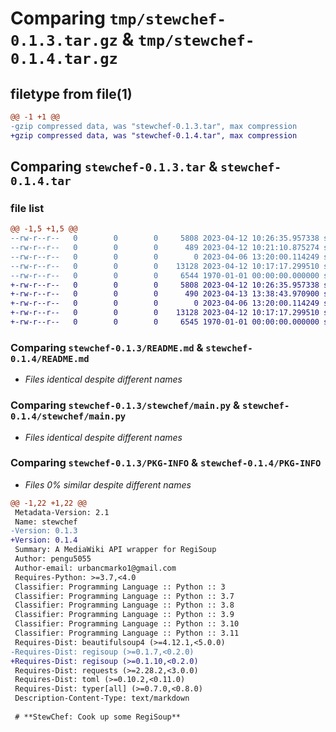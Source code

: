 # Comparing `tmp/stewchef-0.1.3.tar.gz` & `tmp/stewchef-0.1.4.tar.gz`

## filetype from file(1)

```diff
@@ -1 +1 @@
-gzip compressed data, was "stewchef-0.1.3.tar", max compression
+gzip compressed data, was "stewchef-0.1.4.tar", max compression
```

## Comparing `stewchef-0.1.3.tar` & `stewchef-0.1.4.tar`

### file list

```diff
@@ -1,5 +1,5 @@
--rw-r--r--   0        0        0     5808 2023-04-12 10:26:35.957338 stewchef-0.1.3/README.md
--rw-r--r--   0        0        0      489 2023-04-12 10:21:10.875274 stewchef-0.1.3/pyproject.toml
--rw-r--r--   0        0        0        0 2023-04-06 13:20:00.114249 stewchef-0.1.3/stewchef/__init__.py
--rw-r--r--   0        0        0    13128 2023-04-12 10:17:17.299510 stewchef-0.1.3/stewchef/main.py
--rw-r--r--   0        0        0     6544 1970-01-01 00:00:00.000000 stewchef-0.1.3/PKG-INFO
+-rw-r--r--   0        0        0     5808 2023-04-12 10:26:35.957338 stewchef-0.1.4/README.md
+-rw-r--r--   0        0        0      490 2023-04-13 13:38:43.970900 stewchef-0.1.4/pyproject.toml
+-rw-r--r--   0        0        0        0 2023-04-06 13:20:00.114249 stewchef-0.1.4/stewchef/__init__.py
+-rw-r--r--   0        0        0    13128 2023-04-12 10:17:17.299510 stewchef-0.1.4/stewchef/main.py
+-rw-r--r--   0        0        0     6545 1970-01-01 00:00:00.000000 stewchef-0.1.4/PKG-INFO
```

### Comparing `stewchef-0.1.3/README.md` & `stewchef-0.1.4/README.md`

 * *Files identical despite different names*

### Comparing `stewchef-0.1.3/stewchef/main.py` & `stewchef-0.1.4/stewchef/main.py`

 * *Files identical despite different names*

### Comparing `stewchef-0.1.3/PKG-INFO` & `stewchef-0.1.4/PKG-INFO`

 * *Files 0% similar despite different names*

```diff
@@ -1,22 +1,22 @@
 Metadata-Version: 2.1
 Name: stewchef
-Version: 0.1.3
+Version: 0.1.4
 Summary: A MediaWiki API wrapper for RegiSoup
 Author: pengu5055
 Author-email: urbancmarko1@gmail.com
 Requires-Python: >=3.7,<4.0
 Classifier: Programming Language :: Python :: 3
 Classifier: Programming Language :: Python :: 3.7
 Classifier: Programming Language :: Python :: 3.8
 Classifier: Programming Language :: Python :: 3.9
 Classifier: Programming Language :: Python :: 3.10
 Classifier: Programming Language :: Python :: 3.11
 Requires-Dist: beautifulsoup4 (>=4.12.1,<5.0.0)
-Requires-Dist: regisoup (>=0.1.7,<0.2.0)
+Requires-Dist: regisoup (>=0.1.10,<0.2.0)
 Requires-Dist: requests (>=2.28.2,<3.0.0)
 Requires-Dist: toml (>=0.10.2,<0.11.0)
 Requires-Dist: typer[all] (>=0.7.0,<0.8.0)
 Description-Content-Type: text/markdown
 
 # **StewChef: Cook up some RegiSoup**
```

